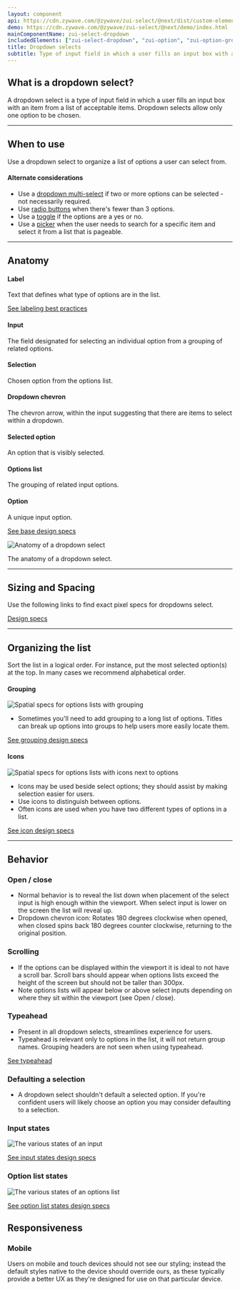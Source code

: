 ```yaml
---
layout: component
api: https://cdn.zywave.com/@zywave/zui-select/@next/dist/custom-elements.json
demo: https://cdn.zywave.com/@zywave/zui-select/@next/demo/index.html
mainComponentName: zui-select-dropdown
includedElements: ["zui-select-dropdown", "zui-option", "zui-option-group"]
title: Dropdown selects
subtitle: Type of input field in which a user fills an input box with an item from a list of acceptable items.
---
```


## What is a dropdown select?

A dropdown select is a type of input field in which a user fills an input box with an item from a list of acceptable items. Dropdown selects allow only one option to be chosen.

---

## When to use

Use a dropdown select to organize a list of options a user can select from.

#### Alternate considerations

- Use a [dropdown multi-select](#components/dropdown-multi-select) if two or more options can be selected - not necessarily required.
- Use [radio buttons](#components/radio-buttons) when there's fewer than 3 options.
- Use a [toggle](#components/toggles) if the options are a yes or no.
- Use a [picker](#components/pickers) when the user needs to search for a specific item and select it from a list that is pageable.

---

## Anatomy

<Grid>

<GridCol col="span-4">

#### Label

Text that defines what type of options are in the list.

[See labeling best practices](#patterns/forms-layout)

#### Input

The field designated for selecting an individual option from a grouping of related options.

#### Selection

Chosen option from the options list.

#### Dropdown chevron

The chevron arrow, within the input suggesting that there are items to select within a dropdown.

#### Selected option

An option that is visibly selected.

#### Options list

The grouping of related input options.

#### Option

A unique input option.

[See base design specs](https://xd.adobe.com/view/1d1827c1-f08e-480d-806a-647a41a328bd-484b/grid)

</GridCol>

<GridCol col="span-8">

![Anatomy of a dropdown select](images/components/dropdown-select/select_label.svg)

The anatomy of a dropdown select.

</GridCol>

</Grid>

---

## Sizing and Spacing

Use the following links to find exact pixel specs for dropdowns select.

[Design specs](https://xd.adobe.com/view/1d1827c1-f08e-480d-806a-647a41a328bd-484b/grid)

---

## Organizing the list

Sort the list in a logical order. For instance, put the most selected option(s) at the top. In many cases we recommend alphabetical order.

<Grid>

<GridCol col="span-6">

#### Grouping

![Spatial specs for options lists with grouping](images/components/dropdown-select/select_grouping_specs.svg)

- Sometimes you'll need to add grouping to a long list of options. Titles can break up options into groups to help users more easily locate them.

[See grouping design specs](https://xd.adobe.com/view/1d1827c1-f08e-480d-806a-647a41a328bd-484b/screen/f7960c25-618f-451f-9750-c9e8c43b7117/)

</GridCol>

<GridCol col="span-6">

#### Icons

![Spatial specs for options lists with icons next to options](images/components/dropdown-select/select_icon_specs.svg)

- Icons may be used beside select options; they should assist by making selection easier for users.
- Use icons to distinguish between options.
- Often icons are used when you have two different types of options in a list.

[See icon design specs](https://xd.adobe.com/view/1d1827c1-f08e-480d-806a-647a41a328bd-484b/screen/277ba58c-7470-4a65-be8b-28165b71ff7a/)

</GridCol>

</Grid>

---

## Behavior

<Grid>

<GridCol col="span-6">

### Open / close

- Normal behavior is to reveal the list down when placement of the select input is high enough within the viewport. When select input is lower on the screen the list will reveal up.
- Dropdown chevron icon: Rotates 180 degrees clockwise when opened, when closed spins back 180 degrees counter clockwise, returning to the original position.

</GridCol>

<GridCol col="span-6">

### Scrolling

- If the options can be displayed within the viewport it is ideal to not have a scroll bar. Scroll bars should appear when options lists exceed the height of the screen but should not be taller than 300px.
- Note options lists will appear below or above select inputs depending on where they sit within the viewport (see Open / close).

</GridCol>

<GridCol col="span-6">

### Typeahead

- Present in all dropdown selects, streamlines experience for users.
- Typeahead is relevant only to options in the list, it will not return group names. Grouping headers are not seen when using typeahead.

[See typeahead](#components/typeahead)

</GridCol>

<GridCol col="span-6">

### Defaulting a selection

- A dropdown select shouldn't default a selected option. If you're confident users will likely choose an option you may consider defaulting to a selection.

</GridCol>

<GridCol col="span-6">

</GridCol>

<GridCol col="span-6">

</GridCol>

<GridCol col="span-6">

### Input states

![The various states of an input](images/components/dropdown-select/select_states.svg)

[See input states design specs](https://xd.adobe.com/view/1d1827c1-f08e-480d-806a-647a41a328bd-484b/screen/6fe28f1b-27e1-4e5d-95c4-3063f89fa66e/)

</GridCol>

<GridCol col="span-6">

### Option list states

![The various states of an options list](images/components/dropdown-select/select_list_states.svg)

[See option list states design specs](https://xd.adobe.com/view/1d1827c1-f08e-480d-806a-647a41a328bd-484b/screen/39e06ddc-ebd3-4e1c-9745-945f9245b3fd/)

</GridCol>

</Grid>

<!-- <a class="scroll-to-top u-semi-bold">Back to top</a> -->

## Responsiveness

### Mobile

Users on mobile and touch devices should not see our styling; instead the default styles native to the device should override ours, as these typically provide a better UX as they're designed for use on that particular device.

<Spacer/>
